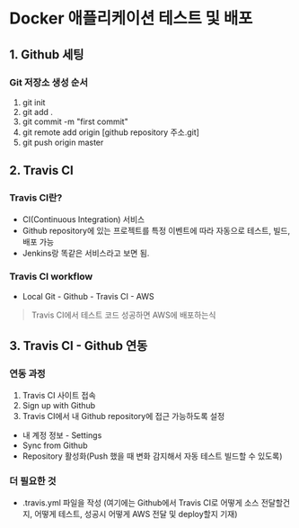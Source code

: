 # Docker 애플리케이션 테스트 및 배포

## 1. Github 세팅

### Git 저장소 생성 순서
1. git init
2. git add .
3. git commit -m "first commit"
4. git remote add origin [github repository 주소.git]
5. git push origin master

## 2. Travis CI

### Travis CI란?
- CI(Continuous Integration) 서비스
- Github repository에 있는 프로젝트를 특정 이벤트에 따라 자동으로 테스트, 빌드, 배포 가능
- Jenkins랑 똑같은 서비스라고 보면 됨.

### Travis CI workflow
- Local Git - Github - Travis CI - AWS
> Travis CI에서 테스트 코드 성공하면 AWS에 배포하는식

## 3. Travis CI - Github 연동

### 연동 과정
1. Travis CI 사이트 접속
2. Sign up with Github
3. Travis CI에서 내 Github repository에 접근 가능하도록 설정
  - 내 계정 정보 - Settings
  - Sync from Github
  - Repository 활성화(Push 했을 때 변화 감지해서 자동 테스트 빌드할 수 있도록)

### 더 필요한 것
- .travis.yml 파일을 작성 (여기에는 Github에서 Travis CI로 어떻게 소스 전달할건지, 어떻게 테스트, 성공시 어떻게 AWS 전달 및 deploy할지 기재)

